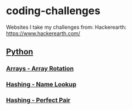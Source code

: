 # coding-challenges
Websites I take my challenges from:
Hackerearth: https://www.hackerearth.com/

## [Python](python)
### [Arrays - Array Rotation](python/arrays-array-rotation.py)
### [Hashing - Name Lookup](python/hashing-name-lookup.py)
### [Hashing - Perfect Pair](python/hashing-perfect-pair.py)
